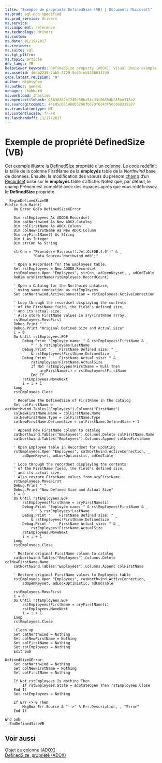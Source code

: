 ```yaml
---
title: "Exemple de propriété DefinedSize (VB) | Documents Microsoft"
ms.prod: sql-non-specified
ms.prod_service: drivers
ms.service: 
ms.component: reference
ms.technology: drivers
ms.custom: 
ms.date: 01/19/2017
ms.reviewer: 
ms.suite: sql
ms.tgt_pltfrm: 
ms.topic: article
dev_langs: VB
helpviewer_keywords: DefinedSize property [ADOX], Visual Basic example
ms.assetid: 4dda2239-7ab5-4729-9c63-eb530803f7d9
caps.latest.revision: "9"
author: MightyPen
ms.author: genemi
manager: jhubbard
ms.workload: Inactive
ms.openlocfilehash: 05838262ef249e38ba5fc33c06854b685be318a2
ms.sourcegitcommit: 44cd5c651488b5296fb679f6d43f50d068339a27
ms.translationtype: MT
ms.contentlocale: fr-FR
ms.lasthandoff: 11/17/2017
---
```

# <a name="definedsize-property-example-vb"></a>Exemple de propriété DefinedSize (VB)
Cet exemple illustre la [DefinedSize](../../../ado/reference/adox-api/definedsize-property-adox.md) propriété d’un [colonne](../../../ado/reference/adox-api/column-object-adox.md). Le code redéfinit la taille de la colonne FirstName de la **employés** table de la *Northwind* base de données. Ensuite, la modification des valeurs du prénom [champ](../../../ado/reference/ado-api/field-object.md) d’un [Recordset](../../../ado/reference/ado-api/recordset-object-ado.md) basé sur le **employés** table s’affiche. Notez que, par défaut, le champ Prénom est complété avec des espaces après que vous redéfinissez le **DefinedSize** propriété.  
  
```  
' BeginDefinedSizeVB  
Public Sub Main()  
    On Error GoTo DefinedSizeXError  
  
    Dim rstEmployees As ADODB.Recordset  
    Dim catNorthwind As New ADOX.Catalog  
    Dim colFirstName As ADOX.Column  
    Dim colNewFirstName As New ADOX.Column  
    Dim aryFirstName() As String  
    Dim i As Integer  
    Dim strCnn As String  
  
    strCnn = "Provider='Microsoft.Jet.OLEDB.4.0';" & _  
             "Data Source='Northwind.mdb';"  
  
    ' Open a Recordset for the Employees table.  
    Set rstEmployees = New ADODB.Recordset  
    rstEmployees.Open "Employees", strCnn, adOpenKeyset, , adCmdTable  
    ReDim aryFirstName(rstEmployees.RecordCount)  
  
    ' Open a Catalog for the Northwind database,  
    ' using same connection as rstEmployees  
    Set catNorthwind.ActiveConnection = rstEmployees.ActiveConnection  
  
    ' Loop through the recordset displaying the contents  
    ' of the FirstName field, the field's defined size,  
    ' and its actual size.  
    ' Also store FirstName values in aryFirstName array.  
    rstEmployees.MoveFirst  
    Debug.Print " "  
    Debug.Print "Original Defined Size and Actual Size"  
    i = 0  
    Do Until rstEmployees.EOF  
        Debug.Print "Employee name: " & rstEmployees!FirstName & _  
            " " & rstEmployees!LastName  
        Debug.Print "    FirstName Defined size: " _  
            & rstEmployees!FirstName.DefinedSize  
        Debug.Print "    FirstName Actual size: " & _  
            rstEmployees!FirstName.ActualSize  
            If Not rstEmployees!FirstName = Null Then  
                aryFirstName(i) = rstEmployees!FirstName  
            End If  
        rstEmployees.MoveNext  
        i = i + 1  
    Loop  
    rstEmployees.Close  
  
    ' Redefine the DefinedSize of FirstName in the catalog  
    Set colFirstName = catNorthwind.Tables("Employees").Columns("FirstName")  
    colNewFirstName.Name = colFirstName.Name  
    colNewFirstName.Type = colFirstName.Type  
    colNewFirstName.DefinedSize = colFirstName.DefinedSize + 1  
  
    ' Append new FirstName column to catalog  
    catNorthwind.Tables("Employees").Columns.Delete colFirstName.Name  
    catNorthwind.Tables("Employees").Columns.Append colNewFirstName  
  
    ' Open Employee table in Recordset for updating  
    rstEmployees.Open "Employees", catNorthwind.ActiveConnection, _  
        adOpenKeyset, adLockOptimistic, adCmdTable  
  
    ' Loop through the recordset displaying the contents  
    ' of the FirstName field, the field's defined size,  
    ' and its actual size.  
    ' Also restore FirstName values from aryFirstName.  
    rstEmployees.MoveFirst  
    Debug.Print " "  
    Debug.Print "New Defined Size and Actual Size"  
    i = 0  
    Do Until rstEmployees.EOF  
        rstEmployees!FirstName = aryFirstName(i)  
        Debug.Print "Employee name: " & rstEmployees!FirstName & _  
            " " & rstEmployees!LastName  
        Debug.Print "    FirstName Defined size: " _  
            & rstEmployees!FirstName.DefinedSize  
        Debug.Print "    FirstName Actual size: " & _  
            rstEmployees!FirstName.ActualSize  
        rstEmployees.MoveNext  
        i = i + 1  
    Loop  
    rstEmployees.Close  
  
    ' Restore original FirstName column to catalog  
    catNorthwind.Tables("Employees").Columns.Delete colNewFirstName.Name  
    catNorthwind.Tables("Employees").Columns.Append colFirstName  
  
    ' Restore original FirstName values to Employees table  
    rstEmployees.Open "Employees", catNorthwind.ActiveConnection, _  
        adOpenKeyset, adLockOptimistic, adCmdTable  
  
    rstEmployees.MoveFirst  
    i = 0  
    Do Until rstEmployees.EOF  
        rstEmployees!FirstName = aryFirstName(i)  
        rstEmployees.MoveNext  
        i = i + 1  
    Loop  
    rstEmployees.Close  
  
    'Clean up  
    Set catNorthwind = Nothing  
    Set colNewFirstName = Nothing  
    Set colFirstName = Nothing  
    Set rstEmployees = Nothing  
    Exit Sub  
  
DefinedSizeXError:  
    Set catNorthwind = Nothing  
    Set colNewFirstName = Nothing  
    Set colFirstName = Nothing  
  
    If Not rstEmployees Is Nothing Then  
        If rstEmployees.State = adStateOpen Then rstEmployees.Close  
    End If  
    Set rstEmployees = Nothing  
  
    If Err <> 0 Then  
        MsgBox Err.Source & "-->" & Err.Description, , "Error"  
    End If  
  
End Sub  
' EndDefinedSizeVB  
```  
  
## <a name="see-also"></a>Voir aussi  
 [Objet de colonne (ADOX)](../../../ado/reference/adox-api/column-object-adox.md)   
 [DefinedSize, propriété (ADOX)](../../../ado/reference/adox-api/definedsize-property-adox.md)

